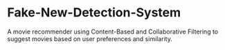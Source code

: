 # Fake-New-Detection-System
A movie recommender using Content-Based and Collaborative Filtering to suggest movies based on user preferences and similarity.
